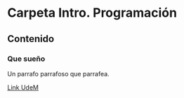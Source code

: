 # Carpeta Intro. Programación
## Contenido
### Que sueño

Un parrafo parrafoso que parrafea.

[Link UdeM](https://udemedellin.edu.co/)